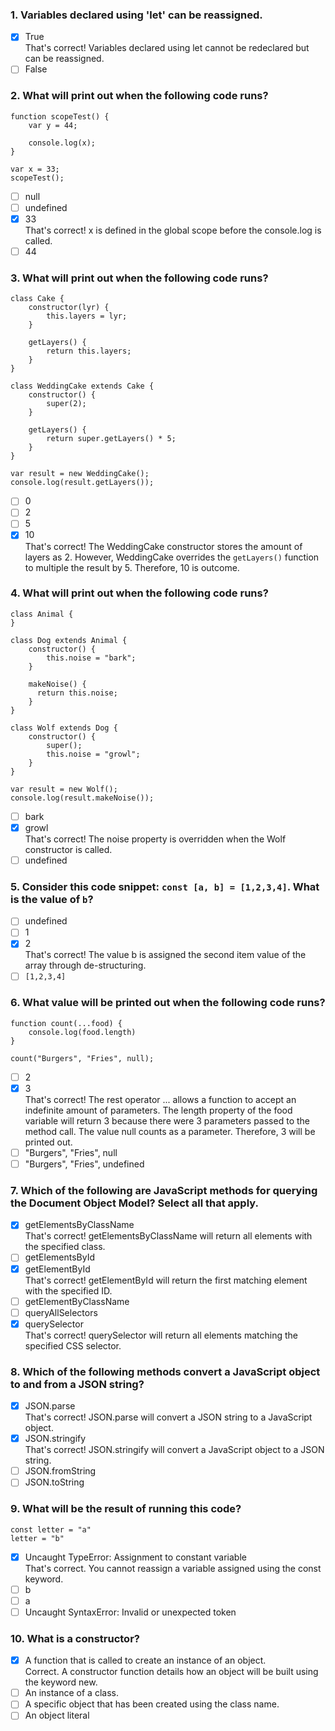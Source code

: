### 1. Variables declared using 'let' can be reassigned.

- [x] True <br>
      That's correct! Variables declared using let cannot be redeclared but can be reassigned.
- [ ] False

### 2. What will print out when the following code runs?

```
function scopeTest() {
    var y = 44;

    console.log(x);
}

var x = 33;
scopeTest();
```

- [ ] null
- [ ] undefined
- [x] 33 <br>
      That's correct! x is defined in the global scope before the console.log is called.
- [ ] 44

### 3. What will print out when the following code runs?

```
class Cake {
    constructor(lyr) {
        this.layers = lyr;
    }

    getLayers() {
        return this.layers;
    }
}

class WeddingCake extends Cake {
    constructor() {
        super(2);
    }

    getLayers() {
        return super.getLayers() * 5;
    }
}

var result = new WeddingCake();
console.log(result.getLayers());
```

- [ ] 0
- [ ] 2
- [ ] 5
- [x] 10 <br>
      That's correct! The WeddingCake constructor stores the amount of layers as 2. However, WeddingCake overrides the `getLayers()` function to multiple the result by 5. Therefore, 10 is outcome.

### 4. What will print out when the following code runs?

```
class Animal {
}

class Dog extends Animal {
    constructor() {
        this.noise = "bark";
    }

    makeNoise() {
      return this.noise;
    }
}

class Wolf extends Dog {
    constructor() {
        super();
        this.noise = "growl";
    }
}

var result = new Wolf();
console.log(result.makeNoise());
```

- [ ] bark
- [x] growl <br>
      That's correct! The noise property is overridden when the Wolf constructor is called.
- [ ] undefined

### 5. Consider this code snippet: `const [a, b] = [1,2,3,4]`. What is the value of `b`?

- [ ] undefined
- [ ] 1
- [x] 2 <br>
      That's correct! The value b is assigned the second item value of the array through de-structuring.
- [ ] `[1,2,3,4]`

### 6. What value will be printed out when the following code runs?

```
function count(...food) {
    console.log(food.length)
}

count("Burgers", "Fries", null);
```

- [ ] 2
- [x] 3 <br>
      That's correct! The rest operator ... allows a function to accept an indefinite amount of parameters. The length property of the food variable will return 3 because there were 3 parameters passed to the method call. The value null counts as a parameter. Therefore, 3 will be printed out.
- [ ] "Burgers", "Fries", null
- [ ] "Burgers", "Fries", undefined

### 7. Which of the following are JavaScript methods for querying the Document Object Model? Select all that apply.

- [x] getElementsByClassName <br>
      That's correct! getElementsByClassName will return all elements with the specified class.
- [ ] getElementsById
- [x] getElementById <br>
      That's correct! getElementById will return the first matching element with the specified ID.
- [ ] getElementByClassName
- [ ] queryAllSelectors
- [x] querySelector <br>
      That's correct! querySelector will return all elements matching the specified CSS selector.

### 8. Which of the following methods convert a JavaScript object to and from a JSON string?

- [x] JSON.parse <br>
      That's correct! JSON.parse will convert a JSON string to a JavaScript object.
- [x] JSON.stringify <br>
      That's correct! JSON.stringify will convert a JavaScript object to a JSON string.
- [ ] JSON.fromString
- [ ] JSON.toString

### 9. What will be the result of running this code?

```
const letter = "a"
letter = "b"
```

- [x] Uncaught TypeError: Assignment to constant variable <br>
      That's correct. You cannot reassign a variable assigned using the const keyword.
- [ ] b
- [ ] a
- [ ] Uncaught SyntaxError: Invalid or unexpected token

### 10. What is a constructor?

- [x] A function that is called to create an instance of an object. <br>
      Correct. A constructor function details how an object will be built using the keyword new.
- [ ] An instance of a class.
- [ ] A specific object that has been created using the class name.
- [ ] An object literal
